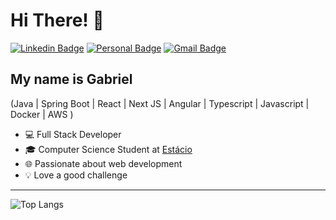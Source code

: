 <h1>Hi There! 👋</h1>

[![Linkedin Badge](https://img.shields.io/badge/-LinkedIn-6633cc?style=flat-square&logo=Linkedin&logoColor=white&link=https://www.linkedin.com/in/gblsl/)](https://www.linkedin.com/in/gblsl/)
[![Personal Badge](https://img.shields.io/badge/-Website-6633cc?style=flat-square&logo=Me&logoColor=white&link=[https://portfolio-gablsl1s-projects.vercel.app/)]([https://fernandakipper.com/](https://portfolio-gablsl1s-projects.vercel.app/))
[![Gmail Badge](https://img.shields.io/badge/-gabrielsousadeveloper@gmail.com-6633cc?style=flat-square&logo=Gmail&logoColor=white&link=mailto:gabrielsousadeveloper@gmail.com)](mailto:gabrielsousadeveloper@gmail.com)

## My name is Gabriel
(Java | Spring Boot | React | Next JS | Angular | Typescript | Javascript | Docker | AWS ) 
- 💻 Full Stack Developer
- 🎓 Computer Science Student at [Estácio](https://estacio.br/)
- 🌐 Passionate about web development
- 💡 Love a good challenge

<hr>

![Top Langs](https://github-readme-stats.vercel.app/api/top-langs/?username=gablsl&layout=compact&theme=tokyonight)

